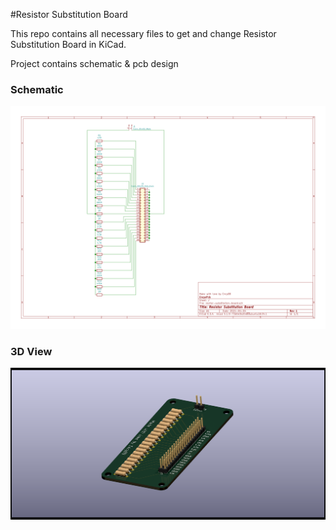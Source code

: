 #Resistor Substitution Board

This repo contains all necessary files to get and change Resistor Substitution Board in KiCad.

Project contains schematic & pcb design

### Schematic
![schematic-pcb](./pictures/resitor-substitution-board.png)

### 3D View
![3d-view-pcb](./pictures/3d-view.png)